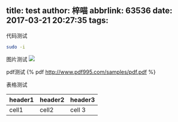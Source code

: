 title: test
author: 梓喵
abbrlink: 63536
date: 2017-03-21 20:27:35
tags:
---
代码测试
```bash
sudo -i
```

图片测试
![](https://cdn1.zimiao.moe/blog/test/1.jpg)


pdf测试
{% pdf http://www.pdf995.com/samples/pdf.pdf %}


表格测试

header1 | header2 | header3
------------|--------------|-----------
cell1 | cell2 | cell 3
